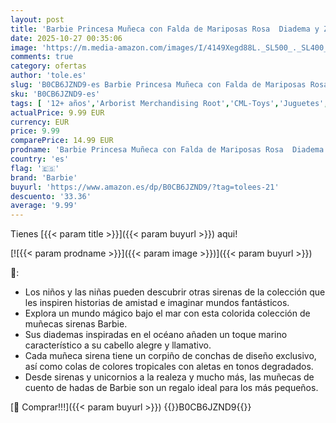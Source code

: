 ```yaml
---
layout: post
title: 'Barbie Princesa Muñeca con Falda de Mariposas Rosa  Diadema y Zapatos  Juguete +3 años  Mattel HRR08 '
date: 2025-10-27 00:35:06
image: 'https://m.media-amazon.com/images/I/4149Xegd88L._SL500_._SL400_.jpg'
comments: true
category: ofertas
author: 'tole.es'
slug: 'B0CB6JZND9-es Barbie Princesa Muñeca con Falda de Mariposas Rosa Diadema...'
sku: 'B0CB6JZND9-es'
tags: [ '12+ años','Arborist Merchandising Root','CML-Toys','Juguetes','Juguetes y juegos','Muñecas','Muñecas y accesorios','Paid Social - CML Toys','Self Service','Special Features Stores','Toys & Figures','Toys All','b6d17eda-2c26-45ed-a098-453a9f96e839_0','b6d17eda-2c26-45ed-a098-453a9f96e839_1101','b6d17eda-2c26-45ed-a098-453a9f96e839_3601','b6d17eda-2c26-45ed-a098-453a9f96e839_7701','barbie','zapatos','🇪🇸', ]
actualPrice: 9.99 EUR
currency: EUR
price: 9.99
comparePrice: 14.99 EUR
prodname: 'Barbie Princesa Muñeca con Falda de Mariposas Rosa  Diadema y Zapatos  Juguete +3 años  Mattel HRR08 '
country: 'es'
flag: '🇪🇸'
brand: 'Barbie'
buyurl: 'https://www.amazon.es/dp/B0CB6JZND9/?tag=tolees-21'
descuento: '33.36'
average: '9.99'
---
```


Tienes [{{< param title >}}]({{< param buyurl >}}) aqui!

[![{{< param prodname >}}]({{< param image >}})]({{< param buyurl >}})

🔎:

- Los niños y las niñas pueden descubrir otras sirenas de la colección que les inspiren historias de amistad e imaginar mundos fantásticos.
- Explora un mundo mágico bajo el mar con esta colorida colección de muñecas sirenas Barbie.
- Sus diademas inspiradas en el océano añaden un toque marino característico a su cabello alegre y llamativo.
- Cada muñeca sirena tiene un corpiño de conchas de diseño exclusivo, así como colas de colores tropicales con aletas en tonos degradados.
- Desde sirenas y unicornios a la realeza y mucho más, las muñecas de cuento de hadas de Barbie son un regalo ideal para los más pequeños.

[🛒 Comprar!!!]({{< param buyurl >}})
{{<world>}}B0CB6JZND9{{</world>}}
